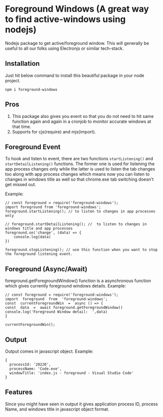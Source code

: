 # Foreground Windows (A great way to find active-windows using nodejs)

Nodejs package to get active/foreground window. This will generally be useful to all our folks using Electronjs or similar tech-stack.

## Installation

Just hit below command to install this beautiful package in your node project.

`npm i foreground-windows`

## Pros

1. This package also gives you event so that you do not need to hit same function again and again in a cronjob to monitor accurate windows at that time.
2. Supports for cjs(require) and mjs(import).

## Foreground Event

To hook and listen to event, there are two functions `startListening()` and `startDetailListening()` functions. The former one is used for listening the app process changes only while the latter is used to listen the tab changes too along with app process changes which means now you can listen to changes in windows title as well so that chrome.exe tab switching doesn't get missed out.

Example:

    // const foreground = require('foreground-windows');
    import foreground from 'foreground-windows';
    foreground.startListening(); // to listen to changes in app processes only

    // foreground.startDetailListening(); //  to listen to changes in windows title and app processes
    foreground.on('change', (data) => {
        console.log(data)
    })

    foreground.stopListening(); // use this function when you want to stop the foreground listening event.

## Foreground (Async/Await)

foreground.getForegroundWindow() function is a asynchronous function which gives currently foreground windows details.
Example:

    // const foreground = require('foreground-windows');
    import  foreground  from  'foreground-windows';
    const  currentForegroundWin  =  async () => {
    const  data  =  await foreground.getForegroundWindow()
    console.log('Foreground Window detail:  ',data)
    }

    currentForegroundWin();

## Output

Output comes in javascript object. Example:

    {
      processId: '20220',
      processName: 'Code.exe',
      windowTitle: 'index.js - foreground - Visual Studio Code'
    }

## Features

Since you might have seen in output it gives application process ID, process Name, and windows title in javascript object format.
